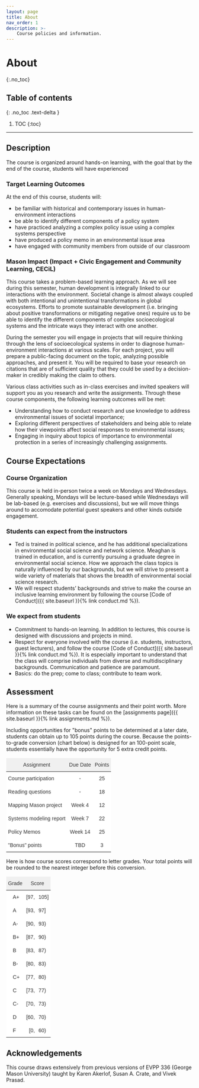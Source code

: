 ```yaml
---
layout: page
title: About
nav_order: 1
description: >-
    Course policies and information.
---
```


# About
{:.no_toc}

## Table of contents
{: .no_toc .text-delta }

1. TOC
{:toc}

---

## Description


The course is organized around hands-on learning, with the goal that by the end of the course, students will have experienced 

### Target Learning Outcomes
At the end of this course, students will:
- be familiar with historical and contemporary issues in human-environment interactions
- be able to identify different components of a policy system
- have practiced analyzing a complex policy issue using a complex systems perspective
- have produced a policy memo in an environmental issue area
- have engaged with community members from outside of our classroom

### Mason Impact (Impact + Civic Engagement and Community Learning, CECiL)
This course takes a problem-based learning approach. As we will see during this semester, human development is integrally linked to our interactions with the environment. Societal change is almost always coupled with both intentional and unintentional transformations in global ecosystems. Efforts to promote sustainable development (i.e. bringing about positive transformations or mitigating negative ones) require us to be able to identify the different components of complex socioecological systems and the intricate ways they interact with one another. 

During the semester you will engage in projects that will require thinking through the lens of socioecological systems in order to diagnose human-environment interactions at various scales. For each project, you will prepare a public-facing document on the topic, analyzing possible approaches, and present it. You will be required to base your research on citations that are of sufficient quality that they could be used by a decision-maker in credibly making the claim to others. 

Various class activities such as in-class exercises and invited speakers will support you as you research and write the assignments. Through these course components, the following learning outcomes will be met:
-  Understanding how to conduct research and use knowledge to address environmental issues of societal importance;
-  Exploring different perspectives of stakeholders and being able to relate how their viewpoints affect social responses to environmental issues;
-  Engaging in inquiry about topics of importance to environmental protection in a series of increasingly challenging assignments.

## Course Expectations

### Course Organization
This course is held in-person twice a week on Mondays and Wednesdays. Generally speaking, Mondays will be lecture-based while Wednesdays will be lab-based (e.g. exercises and discussions), but we will move things around to accomodate potential guest speakers and other kinds outside engagement. 

### Students can expect from the instructors
-  Ted is trained in political science, and he has additional specializations in environmental social science and network science. Meaghan is trained in education, and is currently pursuing a graduate degree in environmental social science. How we approach the class topics is naturally influenced by our backgrounds, but we will strive to present a wide variety of materials that shows the breadth of environmental social science research.
- We will respect students’ backgrounds and strive to make the course an inclusive learning environment by following the course [Code of Conduct]({{ site.baseurl }}{% link conduct.md %}).

### We expect from students
- Commitment to hands-on learning. In addition to lectures, this course is designed with discussions and projects in mind.
- Respect for everyone involved with the course (i.e. students, instructors, guest lecturers), and follow the course [Code of Conduct]({{ site.baseurl }}{% link conduct.md %}). It is especially important to understand that the class will comprise individuals from diverse and multidisciplinary backgrounds. Communication and patience are paramount.
- Basics: do the prep; come to class; contribute to team work.

## Assessment
Here is a summary of the course assignments and their point worth. More information on these tasks can be found on the [assignments page]({{ site.baseurl }}{% link assignments.md %}). 

Including opportunities for "bonus" points to be determined at a later date, students can obtain up to 105 points during the course. Because the points-to-grade conversion (chart below) is designed for an 100-point scale, students essentially have the opportunity for 5 extra credit points.

<style type="text/css">
.tg  {border:none;border-collapse:collapse;border-color:#ccc;border-spacing:0;}
.tg td{background-color:#fff;border-color:#ccc;border-style:solid;border-width:0px;color:#333;
  font-family:Arial, sans-serif;font-size:14px;overflow:hidden;padding:10px 5px;word-break:normal;}
.tg th{background-color:#f0f0f0;border-color:#ccc;border-style:solid;border-width:0px;color:#333;
  font-family:Arial, sans-serif;font-size:14px;font-weight:normal;overflow:hidden;padding:10px 5px;word-break:normal;}
.tg .tg-c3ow{border-color:inherit;text-align:center;vertical-align:top}
.tg .tg-0pky{border-color:inherit;text-align:left;vertical-align:top}
.tg .tg-dvpl{border-color:inherit;text-align:right;vertical-align:top}
</style>
<table class="tg">
<thead>
  <tr>
    <th class="tg-c3ow">Assignment</th>
    <th class="tg-c3ow">Due Date</th>
    <th class="tg-c3ow">Points</th>
  </tr>
</thead>
<tbody>
  <tr>
    <td class="tg-0pky">Course participation</td>
    <td class="tg-c3ow">-</td>
    <td class="tg-c3ow">25</td>
  </tr>
  <tr>
    <td class="tg-0pky">Reading questions</td>
    <td class="tg-c3ow">-</td>
    <td class="tg-c3ow">18</td>
  </tr>
  <tr>
    <td class="tg-0pky">Mapping Mason project</td>
    <td class="tg-c3ow">Week 4</td>
    <td class="tg-c3ow">12</td>
  </tr>
  <tr>
    <td class="tg-0pky">Systems modeling report</td>
    <td class="tg-c3ow">Week 7</td>
    <td class="tg-c3ow">22</td>
  </tr>
  <tr>
    <td class="tg-0pky">Policy Memos</td>
    <td class="tg-c3ow">Week 14</td>
    <td class="tg-c3ow">25</td>
  </tr>
  <tr>
    <td class="tg-0pky">"Bonus" points</td>
    <td class="tg-c3ow">TBD</td>
    <td class="tg-c3ow">3</td>
  </tr>
</tbody>
</table>

Here is how course scores correspond to letter grades. Your total points will be rounded to the nearest integer before this conversion.
<style type="text/css">
.tg  {border:none;border-collapse:collapse;border-color:#ccc;border-spacing:0;}
.tg td{background-color:#fff;border-color:#ccc;border-style:solid;border-width:0px;color:#333;
  font-family:Arial, sans-serif;font-size:14px;overflow:hidden;padding:10px 5px;word-break:normal;}
.tg th{background-color:#f0f0f0;border-color:#ccc;border-style:solid;border-width:0px;color:#333;
  font-family:Arial, sans-serif;font-size:14px;font-weight:normal;overflow:hidden;padding:10px 5px;word-break:normal;}
.tg .tg-3z1b{border-color:#000000;text-align:right;vertical-align:top}
.tg .tg-wp8o{border-color:#000000;text-align:center;vertical-align:top}
.tg .tg-73oq{border-color:#000000;text-align:left;vertical-align:top}
.tg .tg-0lax{text-align:left;vertical-align:top}
</style>
<table class="tg">
<thead>
  <tr>
    <th class="tg-wp8o" colspan="2">Grade</th>
    <th class="tg-wp8o" colspan="2">Score</th>
  </tr>
</thead>
<tbody>
  <tr>
    <td class="tg-73oq"></td>
    <td class="tg-73oq">A+</td>
    <td class="tg-3z1b">[97,</td>
    <td class="tg-0lax">105]</td>
  </tr>
  <tr>
    <td class="tg-73oq"></td>
    <td class="tg-73oq">A</td>
    <td class="tg-3z1b">[93,</td>
    <td class="tg-0lax">97]</td>
  </tr>
  <tr>
    <td class="tg-73oq"></td>
    <td class="tg-73oq">A-</td>
    <td class="tg-3z1b">[90,</td>
    <td class="tg-0lax">93)</td>
  </tr>
  <tr>
    <td class="tg-73oq"></td>
    <td class="tg-73oq">B+</td>
    <td class="tg-3z1b">[87,</td>
    <td class="tg-0lax">90)</td>
  </tr>
  <tr>
    <td class="tg-73oq"></td>
    <td class="tg-73oq">B</td>
    <td class="tg-3z1b">[83,</td>
    <td class="tg-0lax">87)</td>
  </tr>
  <tr>
    <td class="tg-73oq"></td>
    <td class="tg-73oq">B-</td>
    <td class="tg-3z1b">[80,</td>
    <td class="tg-0lax">83)</td>
  </tr>
  <tr>
    <td class="tg-73oq"></td>
    <td class="tg-73oq">C+</td>
    <td class="tg-3z1b">[77,</td>
    <td class="tg-0lax">80)</td>
  </tr>
  <tr>
    <td class="tg-73oq"></td>
    <td class="tg-73oq">C</td>
    <td class="tg-3z1b">[73,</td>
    <td class="tg-0lax">77)</td>
  </tr>
  <tr>
    <td class="tg-73oq"></td>
    <td class="tg-73oq">C-</td>
    <td class="tg-3z1b">[70,</td>
    <td class="tg-0lax">73)</td>
  </tr>
  <tr>
    <td class="tg-73oq"></td>
    <td class="tg-73oq">D</td>
    <td class="tg-3z1b">[60,</td>
    <td class="tg-0lax">70)</td>
  </tr>
  <tr>
    <td class="tg-73oq"></td>
    <td class="tg-73oq">F</td>
    <td class="tg-3z1b">[0,</td>
    <td class="tg-0lax">60)</td>
  </tr>
</tbody>
</table>

## Acknowledgements
This course draws extensively from previous versions of EVPP 336 (George Mason University) taught by Karen Akerlof, Susan A. Crate, and Vivek Prasad.

